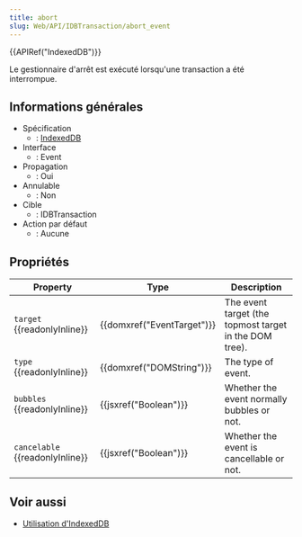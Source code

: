 ```yaml
---
title: abort
slug: Web/API/IDBTransaction/abort_event
---
```


{{APIRef("IndexedDB")}}

Le gestionnaire d'arrêt est exécuté lorsqu'une transaction a été interrompue.

## Informations générales

- Spécification
  - : [IndexedDB](http://www.w3.org/TR/IndexedDB/#request-api)
- Interface
  - : Event
- Propagation
  - : Oui
- Annulable
  - : Non
- Cible
  - : IDBTransaction
- Action par défaut
  - : Aucune

## Propriétés

| Property                        | Type                       | Description                                            |
| ------------------------------- | -------------------------- | ------------------------------------------------------ |
| `target` {{readonlyInline}}     | {{domxref("EventTarget")}} | The event target (the topmost target in the DOM tree). |
| `type` {{readonlyInline}}       | {{domxref("DOMString")}}   | The type of event.                                     |
| `bubbles` {{readonlyInline}}    | {{jsxref("Boolean")}}      | Whether the event normally bubbles or not.             |
| `cancelable` {{readonlyInline}} | {{jsxref("Boolean")}}      | Whether the event is cancellable or not.               |

## Voir aussi

- [Utilisation d'IndexedDB](/fr/docs/IndexedDB/Using_IndexedDB)
